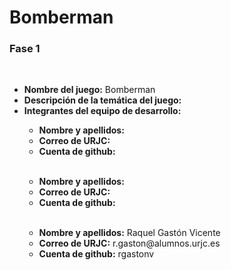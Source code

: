 # Bomberman


### Fase 1
<br>
<ul>
  <li><b>Nombre del juego:</b> Bomberman</li>
  <li><b>Descripción de la temática del juego:</b> </li>
  <li><b>Integrantes del equipo de desarrollo:</b></li>
  <ul>
     <li><b>Nombre y apellidos:</b> </li>
    <li><b>Correo de URJC:</b> </li>
    <li><b>Cuenta de github:</b> </li>
  </ul>
  <br>
  <ul>
    <li><b>Nombre y apellidos:</b> </li>
    <li><b>Correo de URJC:</b> </li>
    <li><b>Cuenta de github:</b> </li>
  </ul>
  <br>
  <ul>
     <li><b>Nombre y apellidos:</b> Raquel Gastón Vicente</li>
    <li><b>Correo de URJC:</b> r.gaston@alumnos.urjc.es</li>
    <li><b>Cuenta de github:</b> rgastonv</li>
  </ul>
</ul>
